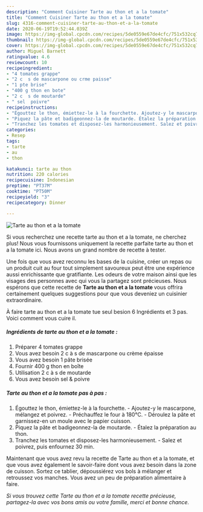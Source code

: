 ```yaml
---
description: "Comment Cuisiner Tarte au thon et a la tomate"
title: "Comment Cuisiner Tarte au thon et a la tomate"
slug: 4316-comment-cuisiner-tarte-au-thon-et-a-la-tomate
date: 2020-06-19T19:52:44.039Z
image: https://img-global.cpcdn.com/recipes/5de0559e67de4cfc/751x532cq70/tarte-au-thon-et-a-la-tomate-photo-principale-de-la-recette.jpg
thumbnail: https://img-global.cpcdn.com/recipes/5de0559e67de4cfc/751x532cq70/tarte-au-thon-et-a-la-tomate-photo-principale-de-la-recette.jpg
cover: https://img-global.cpcdn.com/recipes/5de0559e67de4cfc/751x532cq70/tarte-au-thon-et-a-la-tomate-photo-principale-de-la-recette.jpg
author: Miguel Barnett
ratingvalue: 4.6
reviewcount: 10
recipeingredient:
- "4 tomates grappe"
- "2 c  s de mascarpone ou crme paisse"
- "1 pte brise"
- "400 g thon en bote"
- "2 c  s de moutarde"
- " sel  poivre"
recipeinstructions:
- "Égouttez le thon, émiettez-le à la fourchette. Ajoutez-y le mascarpone, mélangez et poivrez. Préchauffez le four à 180°C. Déroulez la pâte et garnissez-en un moule avec le papier cuisson."
- "Piquez la pâte et badigeonnez-la de moutarde. Étalez la préparation au thon."
- "Tranchez les tomates et disposez-les harmonieusement. Salez et poivrez, puis enfournez 30 min."
categories:
- Resep
tags:
- tarte
- au
- thon

katakunci: tarte au thon 
nutrition: 220 calories
recipecuisine: Indonesian
preptime: "PT37M"
cooktime: "PT50M"
recipeyield: "3"
recipecategory: Dinner

---
```



![Tarte au thon et a la tomate](https://img-global.cpcdn.com/recipes/5de0559e67de4cfc/751x532cq70/tarte-au-thon-et-a-la-tomate-photo-principale-de-la-recette.jpg)

Si vous recherchez une recette tarte au thon et a la tomate, ne cherchez plus! Nous vous fournissons uniquement la recette parfaite tarte au thon et a la tomate ici. Nous avons un grand nombre de recette à tester.

Une fois que vous avez reconnu les bases de la cuisine, créer un repas ou un produit cuit au four tout simplement savoureux peut être une expérience aussi enrichissante que gratifiante. Les odeurs de votre maison ainsi que les visages des personnes avec qui vous la partagez sont précieuses. Nous espérons que cette recette de <strong> Tarte au thon et a la tomate </strong> vous offrira certainement quelques suggestions pour que vous deveniez un cuisinier extraordinaire.

<!--inarticleads1-->

À faire tarte au thon et a la tomate tue seul besion 6 Ingrédients et 3 pas. Voici comment vous cuire il.

##### Ingrédients de tarte au thon et a la tomate :

1. Préparer 4 tomates grappe
1. Vous avez besoin 2 c à s de mascarpone ou crème épaisse
1. Vous avez besoin 1 pâte brisée
1. Fournir 400 g thon en boîte
1. Utilisation 2 c à s de moutarde
1. Vous avez besoin  sel &amp; poivre




<!--inarticleads2-->

##### Tarte au thon et a la tomate pas à pas :

1. Égouttez le thon, émiettez-le à la fourchette. - Ajoutez-y le mascarpone, mélangez et poivrez. - Préchauffez le four à 180°C. - Déroulez la pâte et garnissez-en un moule avec le papier cuisson.
1. Piquez la pâte et badigeonnez-la de moutarde. - Étalez la préparation au thon.
1. Tranchez les tomates et disposez-les harmonieusement. - Salez et poivrez, puis enfournez 30 min.




<!--inarticleads1-->

<p>
Maintenant que vous avez revu la recette de Tarte au thon et a la tomate, et que vous avez également le savoir-faire dont vous avez besoin dans la zone de cuisson. Sortez ce tablier, dépoussiérez vos bols à mélanger et retroussez vos manches. Vous avez un peu de préparation alimentaire à faire.
</p>

<p>
<i>Si vous trouvez cette Tarte au thon et a la tomate recette précieuse, partagez-la avec vos bons amis ou votre famille, merci et bonne chance.</i>
</p>
